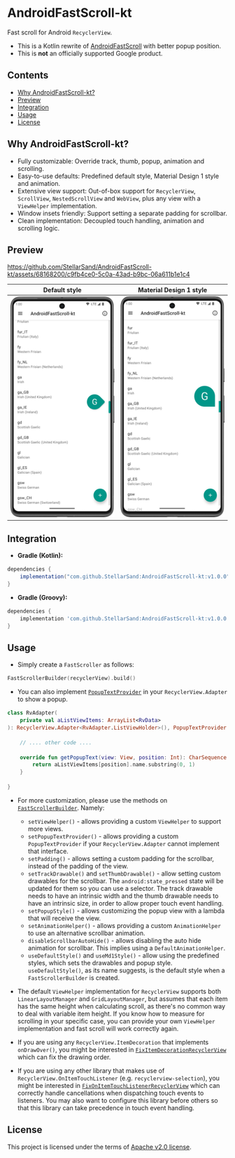 # AndroidFastScroll-kt

Fast scroll for Android `RecyclerView`.

- This is a Kotlin rewrite of [AndroidFastScroll](https://github.com/zhanghai/AndroidFastScroll) with better popup position.
- This is **not** an officially supported Google product.


## Contents
- [Why AndroidFastScroll-kt?](#why-androidfastscroll-kt)
- [Preview](#preview)
- [Integration](#integration)
- [Usage](#usage)
- [License](#license)



## Why AndroidFastScroll-kt?
- Fully customizable: Override track, thumb, popup, animation and scrolling.
- Easy-to-use defaults: Predefined default style, Material Design 1 style and animation.
- Extensive view support: Out-of-box support for `RecyclerView`, `ScrollView`, `NestedScrollView` and `WebView`, plus any view with a `ViewHelper` implementation.
- Window insets friendly: Support setting a separate padding for scrollbar.
- Clean implementation: Decoupled touch handling, animation and scrolling logic.



## Preview

https://github.com/StellarSand/AndroidFastScroll-kt/assets/68168200/c9fb4ce0-5c0a-43ad-b9bc-06a611b1e1c4


| Default style | Material Design 1 style |
| - | - |
| <img src="preview/default_style.png" width="250" /> | <img src="preview/MD1_style.png" width="250" /> |



## Integration

- **Gradle (Kotlin):**
```gradle
dependencies {
    implementation("com.github.StellarSand:AndroidFastScroll-kt:v1.0.0")
}
```

- **Gradle (Groovy):**
```gradle
dependencies {
    implementation 'com.github.StellarSand:AndroidFastScroll-kt:v1.0.0'
}
```



## Usage
- Simply create a `FastScroller` as follows:
```kotlin
FastScrollerBuilder(recyclerView).build()
```

- You can also implement [`PopupTextProvider`](library/src/main/java/me/stellarsand/android/fastscroll/PopupTextProvider.kt) in your `RecyclerView.Adapter` to show a popup.
```kotlin
class RvAdapter(
    private val aListViewItems: ArrayList<RvData>
): RecyclerView.Adapter<RvAdapter.ListViewHolder>(), PopupTextProvider {
    
    // .... other code ....
    
    override fun getPopupText(view: View, position: Int): CharSequence {
        return aListViewItems[position].name.substring(0, 1)
    }

}
```

- For more customization, please use the methods on [`FastScrollerBuilder`](library/src/main/java/me/stellarsand/android/fastscroll/FastScrollerBuilder.kt). Namely:
    - `setViewHelper()` - allows providing a custom `ViewHelper` to support more views.
    - `setPopupTextProvider()` - allows providing a custom `PopupTextProvider` if your `RecyclerView.Adapter` cannot implement that interface.
    - `setPadding()` - allows setting a custom padding for the scrollbar, instead of the padding of the view.
    - `setTrackDrawable()` and `setThumbDrawable()` - allow setting custom drawables for the scrollbar. The `android:state_pressed` state will be updated for them so you can use a selector. The track drawable needs to have an intrinsic width and the thumb drawable needs to have an intrinsic size, in order to allow proper touch event handling.
    - `setPopupStyle()` - allows customizing the popup view with a lambda that will receive the view.
    - `setAnimationHelper()` - allows providing a custom `AnimationHelper` to use an alternative scrollbar animation.
    - `disableScrollbarAutoHide()` - allows disabling the auto hide animation for scrollbar. This implies using a `DefaultAnimationHelper`.
    - `useDefaultStyle()` and `useMd1Style()` - allow using the predefined styles, which sets the drawables and popup style. `useDefaultStyle()`, as its name suggests, is the default style when a `FastScrollerBuilder` is created.

- The default `ViewHelper` implementation for `RecyclerView` supports both `LinearLayoutManager` and `GridLayoutManager`, but assumes that each item has the same height when calculating scroll, as there's no common way to deal with variable item height. If you know how to measure for scrolling in your specific case, you can provide your own `ViewHelper` implementation and fast scroll will work correctly again.

- If you are using any `RecyclerView.ItemDecoration` that implements `onDrawOver()`, you might be interested in [`FixItemDecorationRecyclerView`](library/src/main/java/me/stellarsand/android/fastscroll/FixItemDecorationRecyclerView.kt) which can fix the drawing order.

- If you are using any other library that makes use of `RecyclerView.OnItemTouchListener` (e.g. `recyclerview-selection`), you might be interested in [`FixOnItemTouchListenerRecyclerView`](library/src/main/java/me/stellarsand/android/fastscroll/FixOnItemTouchListenerRecyclerView.kt) which can correctly handle cancellations when dispatching touch events to listeners. You may also want to configure this library before others so that this library can take precedence in touch event handling.



## License
This project is licensed under the terms of [Apache v2.0 license](https://github.com/StellarSand/AndroidFastScroll-kt/blob/main/LICENSE).

